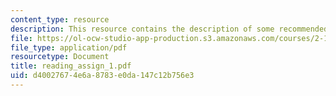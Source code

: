 ```yaml
---
content_type: resource
description: This resource contains the description of some recommended readings.
file: https://ol-ocw-studio-app-production.s3.amazonaws.com/courses/2-141-modeling-and-simulation-of-dynamic-systems-fall-2006/d40027674e6a8783e0da147c12b756e3_reading_assign_1.pdf
file_type: application/pdf
resourcetype: Document
title: reading_assign_1.pdf
uid: d4002767-4e6a-8783-e0da-147c12b756e3
---
```

